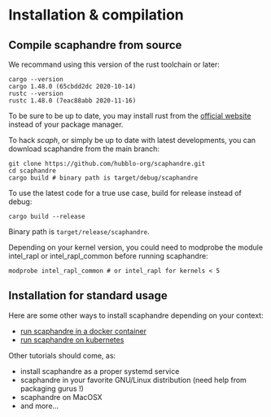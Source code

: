 # Installation & compilation

## Compile scaphandre from source

We recommand using this version of the rust toolchain or later:

    cargo --version
    cargo 1.48.0 (65cbdd2dc 2020-10-14)
    rustc --version
    rustc 1.48.0 (7eac88abb 2020-11-16)

To be sure to be up to date, you may install rust from the [official website](https://www.rust-lang.org/) instead of your package manager.

To hack *scaph*, or simply be up to date with latest developments, you can download scaphandre from the main branch:

    git clone https://github.com/hubblo-org/scaphandre.git
    cd scaphandre
    cargo build # binary path is target/debug/scaphandre

To use the latest code for a true use case, build for release instead of debug:

    cargo build --release

Binary path is `target/release/scaphandre`.

Depending on your kernel version, you could need to modprobe the module intel_rapl or intel_rapl_common before running scaphandre:

    modprobe intel_rapl_common # or intel_rapl for kernels < 5

## Installation for standard usage

Here are some other ways to install scaphandre depending on your context:

- [run scaphandre in a docker container](quickstart.md)
- [run scaphandre on kubernetes](kubernetes.md)

Other tutorials should come, as:

- install scaphandre as a proper systemd service
- scaphandre in your favorite GNU/Linux distribution (need help from packaging gurus !)
- scaphandre on MacOSX
- and more...
